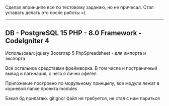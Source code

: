 Сделал впринципе все по тестовому заданию, но не причесал. 
Стал уставать делать  это после работы =(

-----------
DB - PostgreSQL 15
PHP - 8.0
Framework - CodeIgniter 4
-----------
Использовал:
jquery
Bootstrap 5
PhpSpreadsheet - для импорта и экспорта

Все остальное средставми фреймворка.
В том числе и постраничный вывод и пагинация, с чего я лично офегел

Приложение построено по модульному принцыпу, все модули лежат в корневой папке проекта modules

Бэкап бд прилагаю. gitignor файл не требуется, не стал с ним париться
